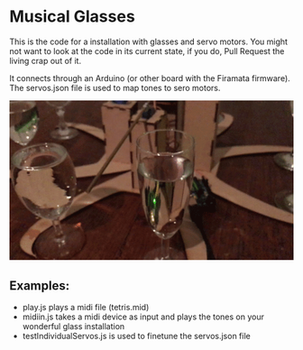 # Musical Glasses

This is the code for a installation with glasses and servo motors.
You might not want to look at the code in its current state, if you do, Pull Request the living crap out of it.


It connects through an Arduino (or other board with the Firamata firmware).
The servos.json file is used to map tones to sero motors.

![It works][example]

## Examples:

* play.js plays a midi file (tetris.mid)
* midiin.js takes a midi device as input and plays the tones on your wonderful glass installation
* testIndividualServos.js is used to finetune the servos.json file



[example]: examples/demo.gif "It works."
